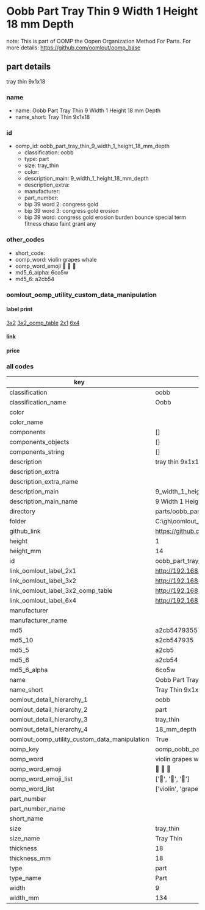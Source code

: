 # Oobb Part Tray Thin 9 Width 1 Height 18 mm Depth  

note: This is part of OOMP the Oopen Organization Method For Parts. For more details: https://github.com/oomlout/oomp_base

##  part details
  



tray thin 9x1x18



### name
* name: Oobb Part Tray Thin 9 Width 1 Height 18 mm Depth
* name_short: Tray Thin 9x1x18 
### id
* oomp_id: oobb_part_tray_thin_9_width_1_height_18_mm_depth
  * classification: oobb
  * type: part
  * size: tray_thin
  * color: 
  * description_main: 9_width_1_height_18_mm_depth
  * description_extra: 
  * manufacturer: 
  * part_number: 
  * bip 39 word 2: congress gold
  * bip 39 word 3: congress gold erosion
  * bip 39 word: congress gold erosion burden bounce special term fitness chase faint grant any

### other_codes
* short_code: 
* oomp_word: violin grapes whale
* oomp_word_emoji :violin: :grapes: :whale:
* md5_6_alpha: 6co5w
* md5_6: a2cb54






### oomlout_oomp_utility_custom_data_manipulation
#### label print
[3x2](http://192.168.1.245:1112/?label=oomp%206co5w)
[3x2_oomp_table](http://192.168.1.108:1112/?label=oomp%206co5w)
[2x1](http://192.168.1.242:1112/?label=oomp%206co5w)
[6x4](http://192.168.1.55:1112/?label=oomp%206co5w)    

#### link

                              

#### price







### all codes 
| key | value |  
| --- | --- |  
| classification | oobb |  
| classification_name | Oobb |  
| color |  |  
| color_name |  |  
| components | [] |  
| components_objects | [] |  
| components_string | [] |  
| description | tray thin 9x1x18 |  
| description_extra |  |  
| description_extra_name |  |  
| description_main | 9_width_1_height_18_mm_depth |  
| description_main_name | 9 Width 1 Height 18 mm Depth |  
| directory | parts/oobb_part_tray_thin_9_width_1_height_18_mm_depth |  
| folder | C:\gh\oomlout_oobb_version_4_generated_parts\things\oobb_part_tray_thin_9_width_1_height_18_mm_depth |  
| github_link | https://github.com/oomlout/oomlout_oomp_part_src/tree/main/parts/oobb_part_tray_thin_9_width_1_height_18_mm_depth |  
| height | 1 |  
| height_mm | 14 |  
| id | oobb_part_tray_thin_9_width_1_height_18_mm_depth |  
| link_oomlout_label_2x1 | http://192.168.1.242:1112/?label=oomp%206co5w |  
| link_oomlout_label_3x2 | http://192.168.1.245:1112/?label=oomp%206co5w |  
| link_oomlout_label_3x2_oomp_table | http://192.168.1.108:1112/?label=oomp%206co5w |  
| link_oomlout_label_6x4 | http://192.168.1.55:1112/?label=oomp%206co5w |  
| manufacturer |  |  
| manufacturer_name |  |  
| md5 | a2cb54793557fbef438d31e899591178 |  
| md5_10 | a2cb547935 |  
| md5_5 | a2cb5 |  
| md5_6 | a2cb54 |  
| md5_6_alpha | 6co5w |  
| name | Oobb Part Tray Thin 9 Width 1 Height 18 mm Depth |  
| name_short | Tray Thin 9x1x18  |  
| oomlout_detail_hierarchy_1 | oobb |  
| oomlout_detail_hierarchy_2 | part |  
| oomlout_detail_hierarchy_3 | tray_thin |  
| oomlout_detail_hierarchy_4 | 18_mm_depth |  
| oomlout_oomp_utility_custom_data_manipulation | True |  
| oomp_key | oomp_oobb_part_tray_thin_9_width_1_height_18_mm_depth |  
| oomp_word | violin grapes whale |  
| oomp_word_emoji | :violin: :grapes: :whale: |  
| oomp_word_emoji_list | [':violin:', ':grapes:', ':whale:'] |  
| oomp_word_list | ['violin', 'grapes', 'whale'] |  
| part_number |  |  
| part_number_name |  |  
| short_name |  |  
| size | tray_thin |  
| size_name | Tray Thin |  
| thickness | 18 |  
| thickness_mm | 18 |  
| type | part |  
| type_name | Part |  
| width | 9 |  
| width_mm | 134 |  
